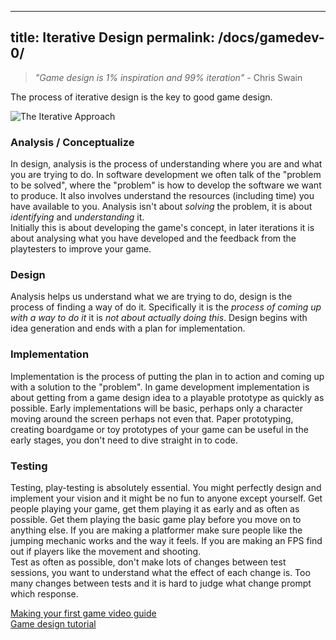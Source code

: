  ---
title: Iterative Design
permalink: /docs/gamedev-0/
---

>*"Game design is 1% inspiration and 99% iteration"* - Chris Swain  

The process of iterative design is the key to good game design. 

<centre>        
    <img src="{{ "/assets/img/gamedev/iter2.jpg" | relative_url }}" alt="The Iterative Approach" class="img-responsive">
</centre>

### Analysis / Conceptualize

In design, analysis is the process of understanding where you are and what you are trying to do. In software development we often talk of the "problem to be solved", where the "problem" is how to develop the software we want to produce. It also involves understand the resources (including time) you have available to you. Analysis isn't about *solving* the problem, it is about *identifying* and *understanding* it.  
Initially this is about developing the game's concept, in later iterations it is about analysing what you have developed and the feedback from the playtesters to improve your game.

### Design 

Analysis helps us understand what we are trying to do, design is the process of finding a way of do it. Specifically it is the *process of coming up with a way to do it* it is *not about actually doing this*. Design begins with idea generation and ends with a plan for implementation.  


### Implementation

Implementation is the process of putting the plan in to action and coming up with a solution to the "problem". In game development implementation is about getting from a game design idea to a playable prototype as quickly as possible. Early implementations will be basic, perhaps only a character moving around the screen perhaps not even that. Paper prototyping, creating boardgame or toy prototypes of your game can be useful in the early stages, you don't need to dive straight in to code.

### Testing

Testing, play-testing is absolutely essential. You might perfectly design and implement your vision and it might be no fun to anyone except yourself. Get people playing your game, get them playing it as early and as often as possible. Get them playing the basic game play before you move on to anything else. If you are making a platformer make sure people like the jumping mechanic works and the way it feels. If you are making an FPS find out if players like the movement and shooting.  
Test as often as possible, don't make lots of changes between test sessions, you want to understand what the effect of each change is. Too many changes between tests and it is hard to judge what change prompt which response.  


[Making your first game video guide](https://www.youtube.com/playlist?list=PLhyKYa0YJ_5C6QC36h5eApOyXtx98ehGi)  
[Game design tutorial](https://www.youtube.com/playlist?list=PLhqJJNjsQ7KHI3oYZfZ9nLEnQMBEhbmP8)  



